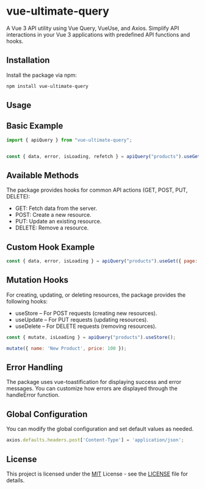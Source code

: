# vue-ultimate-query

A Vue 3 API utility using Vue Query, VueUse, and Axios. Simplify API interactions in your Vue 3 applications with predefined API functions and hooks.

## Installation

Install the package via npm:

```bash
npm install vue-ultimate-query
```

## Usage
## Basic Example
```js
import { apiQuery } from "vue-ultimate-query";


const { data, error, isLoading, refetch } = apiQuery("products").useGet();
```


## Available Methods
The package provides hooks for common API actions (GET, POST, PUT, DELETE):

- GET: Fetch data from the server.
- POST: Create a new resource.
- PUT: Update an existing resource.
- DELETE: Remove a resource.

## Custom Hook Example
```js
const { data, error, isLoading } = apiQuery("products").useGet({ page: 1, limit: 10 });
```

## Mutation Hooks
For creating, updating, or deleting resources, the package provides the following hooks:

- useStore – For POST requests (creating new resources).
- useUpdate – For PUT requests (updating resources).
- useDelete – For DELETE requests (removing resources).

```js
const { mutate, isLoading } = apiQuery("products").useStore();

mutate({ name: 'New Product', price: 100 });
```

## Error Handling
The package uses vue-toastification for displaying success and error messages. You can customize how errors are displayed through the handleError function.

## Global Configuration
You can modify the global configuration and set default values as needed.

```js
axios.defaults.headers.post['Content-Type'] = 'application/json';
```

## License
This project is licensed under the [MIT](https://choosealicense.com/licenses/mit/) License - see the [LICENSE](https://choosealicense.com/licenses/mit/) file for details.

